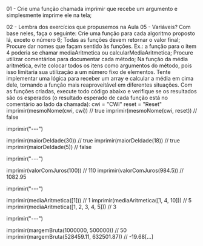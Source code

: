 01 - Crie uma função chamada imprimir que recebe um argumento e simplesmente imprime ele na tela;

02 - Lembra dos exercícios que propusemos na Aula 05 - Variáveis? Com base neles, faça o seguinte:
    Crie uma função para cada algoritmo proposto lá, exceto o número 6;
    Todas as funções devem retornar o valor final;
    Procure dar nomes que façam sentido às funções. Ex.: a função para o item 4 poderia se chamar mediaAritmetica ou calcularMediaAritmetica;
    Procure utilizar comentários para documentar cada método;
    Na função da média aritmética, evite colocar todos os itens como argumentos do método, pois isso limitaria sua utilização a um número fixo de elementos. Tente implementar uma lógica para receber um array e calcular a média em cima dele, tornando a função mais reaproveitável em diferentes situações.
Com as funções criadas, execute todo código abaixo e verifique se os resultados são os esperados (o resultado esperado de cada função está no comentário ao lado da chamada):
cwi = "CWI"
reset = "Reset"
imprimir(mesmoNome(cwi, cwi))   // true
imprimir(mesmoNome(cwi, reset)) // false

imprimir("---")

imprimir(maiorDeIdade(30)) // true
imprimir(maiorDeIdade(18)) // true
imprimir(maiorDeIdade(5))  // false

imprimir("---")

imprimir(valorComJuros(100))   // 110
imprimir(valorComJuros(984.5)) // 1082.95

imprimir("---")

imprimir(mediaAritmetica([1]))             // 1
imprimir(mediaAritmetica([1, 4, 10]))      // 5
imprimir(mediaAritmetica([1, 2, 3, 4, 5])) // 3

imprimir("---")

imprimir(margemBruta(1000000, 500000))      // 50
imprimir(margemBruta(528459.11, 632501.87)) // -19.68[...]